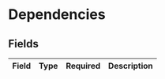 # Dependencies


## Fields

| Field       | Type        | Required    | Description |
| ----------- | ----------- | ----------- | ----------- |